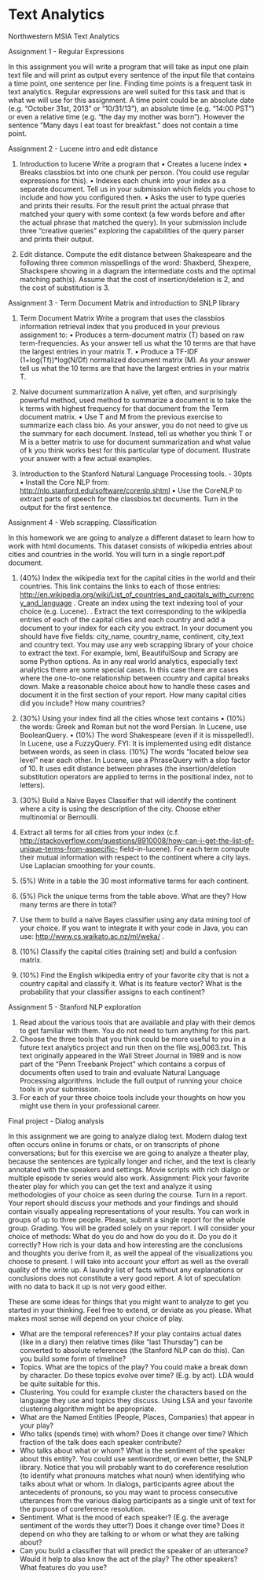 Text Analytics
==============

Northwestern MSIA Text Analytics

Assignment 1 - Regular Expressions

In this assignment you will write a program that will take as input one plain text file and will print as
output every sentence of the input file that contains a time point, one sentence per line.
Finding time points is a frequent task in text analytics. Regular expressions are well suited for this task
and that is what we will use for this assignment.
A time point could be an absolute date (e.g. “October 31st, 2013” or “10/31/13”), an absolute time (e.g.
“14:00 PST”) or even a relative time (e.g. “the day my mother was born”). However the sentence
“Many days I eat toast for breakfast.” does not contain a time point.

Assignment 2 - Lucene intro and edit distance

1. Introduction to lucene 
Write a program that
• Creates a lucene index
• Breaks classbios.txt into one chunk per person. (You could use regular expressions for this).
• Indexes each chunk into your index as a separate document. Tell us in your submission which fields
you chose to include and how you configured then.
• Asks the user to type queries and prints their results. For the result print the actual phrase that
matched your query with some context (a few words before and after the actual phrase that
matched the query). In your submission include three “creative queries” exploring the capabilities
of the query parser and prints their output.

2. Edit distance. 
Compute the edit distance between Shakespeare and the following three common misspellings of the
word: Shaxberd, Shexpere, Shackspere showing in a diagram the intermediate costs and the optimal
matching path(s). Assume that the cost of insertion/deletion is 2, and the cost of substitution is 3.

Assignment 3 - Term Document Matrix and introduction to SNLP library

1. Term Document Matrix 
Write a program that uses the classbios information retrieval index that you produced in your previous
assignment to:
• Produces a term-document matrix (T) based on raw term-frequencies. As your answer tell us what
the 10 terms are that have the largest entries in your matrix T.
• Produce a TF-IDF (1+log(Tf))*log(N/Df) normalized document matrix (M). As your answer tell us
what the 10 terms are that have the largest entries in your matrix T.

2. Naive document summarization 
A naïve, yet often, and surprisingly powerful method, used method to summarize a document is to
take the k terms with highest frequency for that document from the Term document matrix.
• Use T and M from the previous exercise to summarize each class bio. As your answer, you do not
need to give us the summary for each document. Instead, tell us whether you think T or M is a better
matrix to use for document summarization and what value of k you think works best for this
particular type of document. Illustrate your answer with a few actual examples.

3. Introduction to the Stanford Natural Language Processing tools. - 30pts
• Install the Core NLP from: http://nlp.stanford.edu/software/corenlp.shtml
• Use the CoreNLP to extract parts of speech for the classbios.txt documents. Turn in the output
for the first sentence.

Assignment 4 - Web scrapping. Classification

In this homework we are going to analyze a different dataset to learn how to work with html documents.
This dataset consists of wikipedia entries about cities and countries in the world.
You will turn in a single report.pdf document.

1. (40%) Index the wikipedia text for the capital cities in the world and their countries. This link
contains the links to each of those entries:
http://en.wikipedia.org/wiki/List_of_countries_and_capitals_with_currency_and_language
. Create an index using the text indexing tool of your choice (e.g. Lucene).
. Extract the text corresponding to the wikipedia entries of each of the capital cities and each
country and add a document to your index for each city you extract. In your document you
should have five fields: city_name, country_name, continent, city_text and country text.
You may use any web scrapping library of your choice to extract the text. For example,
lxml, BeautifulSoup and Scrapy are some Python options.
As in any real world analytics, especially text analytics there are some special cases. In this case
there are cases where the one-to-one relationship between country and capital breaks down. Make
a reasonable choice about how to handle these cases and document it in the first section of your
report. How many capital cities did you include? How many countries?

2. (30%) Using your index find all the cities whose text contains
• (10%) the words: Greek and Roman but not the word Persian. In Lucene, use BooleanQuery.
• (10%) The word Shakespeare (even if it is misspelled!). In Lucene, use a FuzzyQuery. FYI: It
is implemented using edit distance between words, as seen in class.
(10%) The words “located below sea level” near each other. In Lucene, use a PhraseQuery
with a slop factor of 10. It uses edit distance between phrases (the insertion/deletion
substitution operators are applied to terms in the positional index, not to letters).

3. (30%) Build a Naive Bayes Classifier that will identify the continent where a city is using the
description of the city. Choose either multinomial or Bernoulli.
1. Extract all terms for all cities from your index (c.f.
http://stackoverflow.com/questions/8910008/how-can-i-get-the-list-of-unique-terms-from-aspecific-
field-in-lucene). For each term compute their mutual information with respect to the
continent where a city lays. Use Laplacian smoothing for your counts.
2. (5%) Write in a table the 30 most informative terms for each continent.
3. (5%) Pick the unique terms from the table above. What are they? How many terms are there in
total?
4. Use them to build a naïve Bayes classifier using any data mining tool of your choice. If you
want to integrate it with your code in Java, you can use: http://www.cs.waikato.ac.nz/ml/weka/ .
5. (10%) Classify the capital cities (training set) and build a confusion matrix.
6. (10%) Find the English wikipedia entry of your favorite city that is not a country capital and
classify it. What is its feature vector? What is the probability that your classifier assigns to each
continent?

Assignment 5 - Stanford NLP exploration

1. Read about the various tools that are available and play with their demos to get familiar with them. You
do not need to turn anything for this part.
2. Choose the three tools that you think could be more useful to you in a future text analytics project and
run then on the file wsj_0063.txt. This text originally appeared in the Wall Street Journal in 1989 and is
now part of the “Penn Treebank Project” which contains a corpus of documents often used to train and
evaluate Natural Language Processing algorithms. Include the full output of running your choice tools in
your submission.
3. For each of your three choice tools include your thoughts on how you might use them in your
professional career.

Final project - Dialog analysis

In this assignment we are going to analyze dialog text. Modern dialog text often occurs online in forums or
chats, or on transcripts of phone conversations; but for this exercise we are going to analyze a theater play,
because the sentences are typically longer and richer, and the text is clearly annotated with the speakers and
settings. Movie scripts with rich dialgo or multiple episode tv series would also work.
Assignment: Pick your favorite theater play for which you can get the text and analyze it using
methodologies of your choice as seen during the course. Turn in a report. Your report should discuss
your methods and your findings and should contain visually appealing representations of your results.
You can work in groups of up to three people. Please, submit a single report for the whole group.
Grading. You will be graded solely on your report. I will consider your choice of methods: What do you do and
how do you do it. Do you do it correctly? How rich is your data and how interesting are the conclusions and
thoughts you derive from it, as well the appeal of the visualizations you choose to present. I will take into
account your effort as well as the overall quality of the write up. A laundry list of facts without any
explanations or conclusions does not constitute a very good report. A lot of speculation with no data to back it
up is not very good either.

These are some ideas for things that you might want to analyze to get you started in your thinking. Feel free to
extend, or deviate as you please. What makes most sense will depend on your choice of play.
- What are the temporal references? If your play contains actual dates (like in a diary) then relative times (like
“last Thursday”) can be converted to absolute references (the Stanford NLP can do this). Can you build some
form of timeline?
- Topics. What are the topics of the play? You could make a break down by character. Do these topics evolve
over time? (E.g. by act). LDA would be quite suitable for this.
- Clustering. You could for example cluster the characters based on the language they use and topics they
discuss. Using LSA and your favorite clustering algorithm might be appropriate.
- What are the Named Entities (People, Places, Companies) that appear in your play?
- Who talks (spends time) with whom? Does it change over time? Which fraction of the talk does each speaker
contribute?
- Who talks about what or whom? What is the sentiment of the speaker about this entity?. You could use
sentiwordnet, or even better, the SNLP library. Notice that you will probably want to do coreference resolution
(to identify what pronouns matches what noun) when identifying who talks about what or whom. In dialogs,
participants agree about the antecedents of pronouns, so you may want to process consecutive utterances from
the various dialog participants as a single unit of text for the purpose of coreference resolution.
- Sentiment. What is the mood of each speaker? (E.g. the average sentiment of the words they utter?) Does it
change over time? Does it depend on who they are talking to or whom or what they are talking about?
- Can you build a classifier that will predict the speaker of an utterance? Would it help to also know the act of
the play? The other speakers? What features do you use?



